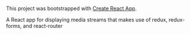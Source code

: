 This project was bootstrapped with [Create React App](https://github.com/facebook/create-react-app).

A React app for displaying media streams that makes use of redux, redux-forms, and react-router